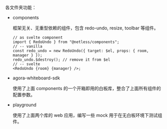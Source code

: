 各文件夹功能：

- components

  框架无关、无重型依赖的组件，包含 redo-undo, resize, toolbar 等组件。

  ```tsx
  // as svelte component
  import { RedoUndo } from "@netless/components";
  // -- vanilla
  const redo_undo = new RedoUndo({ target: $el, props: { room, manager } });
  redo_undo.$destroy(); // remove it from $el
  // -- svelte
  <RedoUndo {room} {manager} />;
  ```

- agora-whiteboard-sdk

  使用了上面 components 的一个开箱即用的白板库，整合了上面所有组件的配置参数。

- playground

  使用了上面两个库的 web 应用，编写一些 mock 用于在无白板环境下测试组件。
